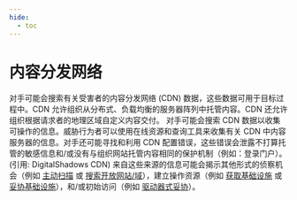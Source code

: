 ```yaml
---
hide:
  - toc
---
```


# 内容分发网络

对手可能会搜索有关受害者的内容分发网络 (CDN) 数据，这些数据可用于目标过程中。CDN 允许组织从分布式、负载均衡的服务器阵列中托管内容。CDN 还允许组织根据请求者的地理区域自定义内容交付。  对手可能会搜索 CDN 数据以收集可操作的信息。威胁行为者可以使用在线资源和查询工具来收集有关 CDN 中内容服务器的信息。对手还可能寻找和利用 CDN 配置错误，这些错误会泄露不打算托管的敏感信息和/或没有与组织网站托管内容相同的保护机制（例如：登录门户）。(引用: DigitalShadows CDN) 来自这些来源的信息可能会揭示其他形式的侦察机会（例如 [主动扫描](https://attack.mitre.org/techniques/T1595) 或 [搜索开放网站/域](https://attack.mitre.org/techniques/T1593)），建立操作资源（例如 [获取基础设施](https://attack.mitre.org/techniques/T1583) 或 [妥协基础设施](https://attack.mitre.org/techniques/T1584)），和/或初始访问（例如 [驱动器式妥协](https://attack.mitre.org/techniques/T1189)）。
